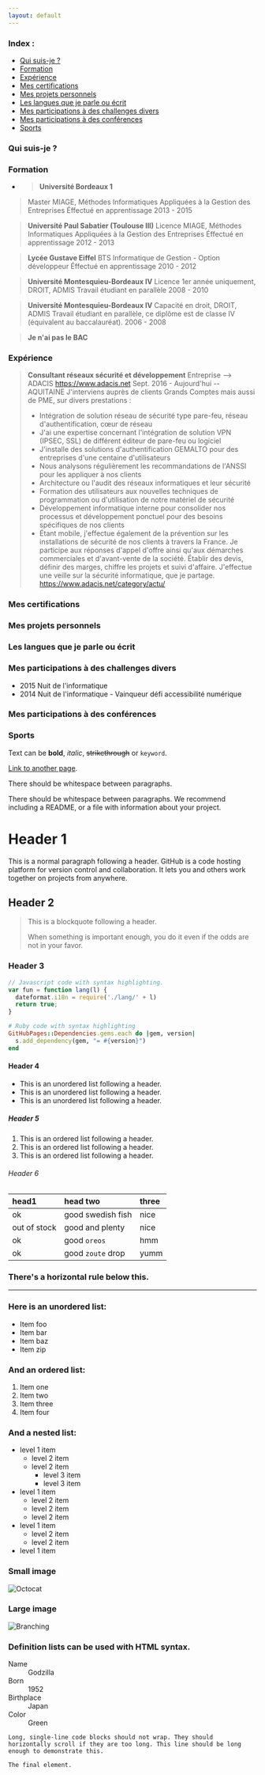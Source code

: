 ```yaml
---
layout: default
---
```


### Index :

*   [Qui suis-je ?](./#quisuisje)
*   [Formation](./#Formation)
*   [Expérience](./#experience)
*   [Mes certifications](./#mescertifications)
*   [Mes projets personnels](./#mesprojetspersonnels)
*   [Les langues que je parle ou écrit](./#leslanguesquejeparleouecrit)
*   [Mes participations à des challenges divers](./#mesparticipationsadeschallengesdivers)
*   [Mes participations à des conférences](./#mesparticipationsadesconferences)
*   [Sports](./#sports)

<span id="quisuisje"></span>
### Qui suis-je ?

<span id="Formation"></span>
### Formation

*   > **Université Bordeaux 1**
> Master MIAGE, Méthodes Informatiques Appliquées à la Gestion des Entreprises
> Éffectué en apprentissage
> 2013 - 2015

> **Université Paul Sabatier (Toulouse III)**
> Licence MIAGE, Méthodes Informatiques Appliquées à la Gestion des Entreprises
> Éffectué en apprentissage
> 2012 - 2013

> **Lycée Gustave Eiffel**
> BTS Informatique de Gestion - Option développeur
> Éffectué en apprentissage
> 2010 - 2012

> **Université Montesquieu-Bordeaux IV**
> Licence 1er année uniquement, DROIT, ADMIS
> Travail étudiant en parallèle
> 2008 - 2010

> **Université Montesquieu-Bordeaux IV**
> Capacité en droit, DROIT, ADMIS
> Travail étudiant en parallèle, ce diplôme est de classe IV (équivalent au baccalauréat).
> 2006 - 2008

> **Je n'ai pas le BAC**

<span id="experience"></span>
### Expérience

> **Consultant réseaux sécurité et développement**
> Entreprise --> ADACIS https://www.adacis.net
> Sept. 2016 - Aujourd'hui -- AQUITAINE
> J'interviens auprès de clients Grands Comptes mais aussi de PME, sur divers prestations :
> - Intégration de solution réseau de sécurité type pare-feu, réseau d'authentification, cœur de réseau
> - J'ai une expertise concernant l'intégration de solution VPN (IPSEC, SSL) de différent éditeur de pare-feu ou logiciel
> - J'installe des solutions d'authentification GEMALTO pour des entreprises d'une centaine d'utilisateurs
> - Nous analysons régulièrement les recommandations de l'ANSSI pour les appliquer à nos clients
> - Architecture ou l'audit des réseaux informatiques et leur sécurité
> - Formation des utilisateurs aux nouvelles techniques de programmation ou d'utilisation de notre matériel de sécurité
> - Développement informatique interne pour consolider nos processus et développement ponctuel pour des besoins spécifiques de nos clients
> - Étant mobile, j'effectue également de la prévention sur les installations de sécurité de nos clients à travers la France.
> Je participe aux réponses d'appel d'offre ainsi qu'aux démarches commerciales et d'avant-vente de la société. Établir des devis, définir des marges, chiffre les projets et suivi d'affaire.
> J'effectue une veille sur la sécurité informatique, que je partage. https://www.adacis.net/category/actu/

<span id="mescertifications"></span>
### Mes certifications

<span id="mesprojetspersonnels"></span>
### Mes projets personnels

<span id="leslanguesquejeparleouecrit"></span>
### Les langues que je parle ou écrit

<span id="mesparticipationsadeschallengesdivers"></span>
### Mes participations à des challenges divers


*   2015 Nuit de l'informatique
*   2014 Nuit de l'informatique - Vainqueur défi accessibilité numérique

<span id="mesparticipationsadesconferences"></span>
### Mes participations à des conférences

<span id="sports"></span>
### Sports






Text can be **bold**, _italic_, ~~strikethrough~~ or `keyword`.

[Link to another page](./another-page.html).

There should be whitespace between paragraphs.

There should be whitespace between paragraphs. We recommend including a README, or a file with information about your project.

# Header 1

This is a normal paragraph following a header. GitHub is a code hosting platform for version control and collaboration. It lets you and others work together on projects from anywhere.

## Header 2

> This is a blockquote following a header.
>
> When something is important enough, you do it even if the odds are not in your favor.

### Header 3

```js
// Javascript code with syntax highlighting.
var fun = function lang(l) {
  dateformat.i18n = require('./lang/' + l)
  return true;
}
```

```ruby
# Ruby code with syntax highlighting
GitHubPages::Dependencies.gems.each do |gem, version|
  s.add_dependency(gem, "= #{version}")
end
```

#### Header 4

*   This is an unordered list following a header.
*   This is an unordered list following a header.
*   This is an unordered list following a header.

##### Header 5

1.  This is an ordered list following a header.
2.  This is an ordered list following a header.
3.  This is an ordered list following a header.

###### Header 6

| head1        | head two          | three |
|:-------------|:------------------|:------|
| ok           | good swedish fish | nice  |
| out of stock | good and plenty   | nice  |
| ok           | good `oreos`      | hmm   |
| ok           | good `zoute` drop | yumm  |

### There's a horizontal rule below this.

* * *

### Here is an unordered list:

*   Item foo
*   Item bar
*   Item baz
*   Item zip

### And an ordered list:

1.  Item one
1.  Item two
1.  Item three
1.  Item four

### And a nested list:

- level 1 item
  - level 2 item
  - level 2 item
    - level 3 item
    - level 3 item
- level 1 item
  - level 2 item
  - level 2 item
  - level 2 item
- level 1 item
  - level 2 item
  - level 2 item
- level 1 item

### Small image

![Octocat](https://github.githubassets.com/images/icons/emoji/octocat.png)

### Large image

![Branching](https://guides.github.com/activities/hello-world/branching.png)


### Definition lists can be used with HTML syntax.

<dl>
<dt>Name</dt>
<dd>Godzilla</dd>
<dt>Born</dt>
<dd>1952</dd>
<dt>Birthplace</dt>
<dd>Japan</dd>
<dt>Color</dt>
<dd>Green</dd>
</dl>

```
Long, single-line code blocks should not wrap. They should horizontally scroll if they are too long. This line should be long enough to demonstrate this.
```

```
The final element.
```
